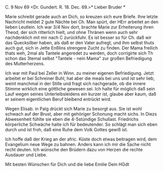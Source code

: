  C. 9 Nov 69
 <Dr. Gundert. R. 18. Dec. 69.>*
Lieber Bruder <Ostertag>*

Marie schreibt gerade auch an Dich, so kreuzen sich eure Briefe. Ihre letzte Nachricht meldet 2 gute Nächte bei Ch. Man spürt, der HErr arbeitet an den lieben Leutlein. Ich war 3/4 Nov dort, brachte Marie zur Erheiterung ihren Theod, der sich ritterlich hielt, und ohne Thränen wenn auch sehr nachdenklich mit mir nach C zurückfuhr. Es ist besser so für Ch. daß wir das Quecksilber haben, als daß er den Vater aufregt, und ihm selbst thuts auch gut, sich in Jette Enßlins strengere Zucht zu finden. Der Mama freilich thats weh, 2mal als Tantele angeredet zu werden, doch corrigirte sich Th schon das 3temal selbst "Tantele - nein Mama" zur großen Befriedigung des Mutterherzens.

Ich war mit Paul bei Zeller in Winn. zu meiner eigenen Befriedigung. Jetzt arbeitet er bei Schreiner Buhl, hat aber die meals bei uns und ist sehr lieb, weint manchmal in der Stille und fragt sich nachgerade, ob die innere Stimme wirklich eine göttliche gewesen sei. Ich halte für möglich daß sein Lauf wegen seines Unterleibsleidens ein kurzer ist, glaube aber kaum, daß er seinem eigentlichen Beruf bleibend entrückt wird.

Wegen Elisab. in Palg drückt sich Marie zu besorgt aus. Sie ist wohl schwach auf der Brust, aber mit gehöriger Schonung macht sichs. In Diezs Abwesenheit fühlte sie eben die 4-5stündige Schullast. Friedrichs körperliche Schwäche halte ich für bedeutender. So schlägt man sich eben durch und ist froh, daß eine Ruhe dem Volk Gottes gewiß ist.

Ich hoffe daß der Krieg an der afric. Küste doch etwas beitragen wird, dem Evangelium neue Wege zu bahnen. Anders kann ich mir die Sache nicht recht deuten. Ich wünsche den Brüdern dazu von Herzen die rechte Ausdauer und Liebe.

Mit besten Wünschen für Dich und die liebe Emilie
 Dein HGdt
